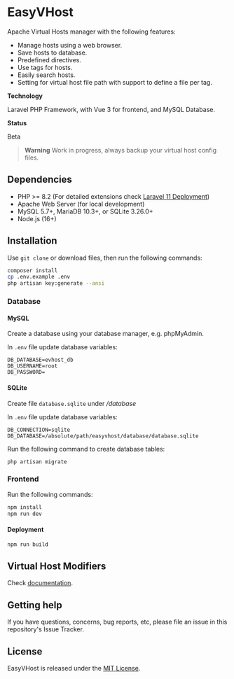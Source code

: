 # EasyVHost

Apache Virtual Hosts manager with the following features:

- Manage hosts using a web browser.
- Save hosts to database.
- Predefined directives.
- Use tags for hosts.
- Easily search hosts.
- Setting for virtual host file path with support to define a file per tag.

**Technology**

Laravel PHP Framework, with Vue 3 for frontend, and MySQL Database.

**Status**

Beta

> **Warning**
> Work in progress, always backup your virtual host config files.

## Dependencies

- PHP >= 8.2 (For detailed extensions check [Laravel 11 Deployment](https://laravel.com/docs/11.x/deployment#server-requirements))
- Apache Web Server (for local development)
- MySQL 5.7+, MariaDB 10.3+, or SQLite 3.26.0+
- Node.js (16+)

## Installation

Use `git clone` or download files, then run the following commands:

```bash
composer install
cp .env.example .env
php artisan key:generate --ansi
```

### Database

#### MySQL

Create a database using your database manager, e.g. phpMyAdmin.

In `.env` file update database variables:

```.env
DB_DATABASE=evhost_db
DB_USERNAME=root
DB_PASSWORD=
```
#### SQLite

Create file `database.sqlite` under */database*

In `.env` file update database variables:

```.env
DB_CONNECTION=sqlite
DB_DATABASE=/absolute/path/easyvhost/database/database.sqlite
```

Run the following command to create database tables:

```php artisan migrate```

### Frontend

Run the following commands:

```bash
npm install
npm run dev
```
#### Deployment

```bash
npm run build
```

## Virtual Host Modifiers

Check [documentation](modifiers/README.md).

## Getting help

If you have questions, concerns, bug reports, etc, please file an issue in this repository's Issue Tracker.

## License

EasyVHost is released under the [MIT License](https://opensource.org/licenses/MIT).